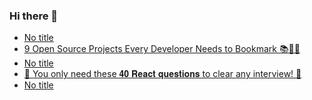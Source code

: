 ### Hi there 👋
<!-- daily.dev BOOKMARKS:START -->
- [No title](https://app.daily.dev/posts/W5Q3fvNLA?utm_source=rss&utm_medium=bookmarks&utm_campaign=mBzS9yGu2kYgKY4tuhxYN)
- [9 Open Source Projects Every Developer Needs to Bookmark 📚👨‍💻](https://app.daily.dev/posts/z77rRzqk7?utm_source=rss&utm_medium=bookmarks&utm_campaign=mBzS9yGu2kYgKY4tuhxYN)
- [No title](https://app.daily.dev/posts/SKQ9K3Kxu?utm_source=rss&utm_medium=bookmarks&utm_campaign=mBzS9yGu2kYgKY4tuhxYN)
- [🚀 You only need these 𝟒𝟎 𝐑𝐞𝐚𝐜𝐭 𝐪𝐮𝐞𝐬𝐭𝐢𝐨𝐧𝐬 to clear any interview! 💼](https://app.daily.dev/posts/tD9G0VZ3C?utm_source=rss&utm_medium=bookmarks&utm_campaign=mBzS9yGu2kYgKY4tuhxYN)
- [No title](https://app.daily.dev/posts/pkoOMd7t1?utm_source=rss&utm_medium=bookmarks&utm_campaign=mBzS9yGu2kYgKY4tuhxYN)
<!-- daily.dev BOOKMARKS:END -->
<!--
**nirmal-patel-s/nirmal-patel-s** is a ✨ _special_ ✨ repository because its `README.md` (this file) appears on your GitHub profile.

Here are some ideas to get you started:

- 🔭 I’m currently working on ...
- 🌱 I’m currently learning ...
- 👯 I’m looking to collaborate on ...
- 🤔 I’m looking for help with ...
- 💬 Ask me about ...
- 📫 How to reach me: ...
- 😄 Pronouns: ...
- ⚡ Fun fact: ...
-->

